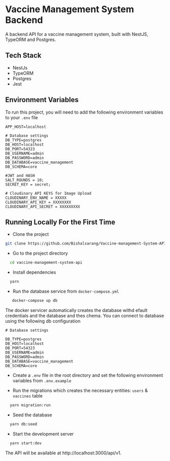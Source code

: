

# Vaccine Management System Backend
A backend API for a vaccine management system, built with NestJS, TypeORM and Postgres.


## Tech Stack
- NestJs
- TypeORM
- Postgres
- Jest




## Environment Variables

To run this project, you will need to add the following environment variables to your `.env` file

```
APP_HOST=localhost

# Database settings
DB_TYPE=postgres
DB_HOST=localhost
DB_PORT=54323
DB_USERNAME=admin 
DB_PASSWORD=admin
DB_DATABASE=vaccine_management
DB_SCHEMA=core

#JWT and HASH
SALT_ROUNDS = 10;
SECRET_KEY = secret;

# Cloudinary API KEYS for Image Upload
CLOUDINARY_ENV_NAME = XXXXX
CLOUDINARY_API_KEY = XXXXXXXX
CLOUDINARY_API_SECRET = XXXXXXXXX
```
## Running Locally For the First Time

- Clone the project

```bash
git clone https://github.com/Bishalsarang/Vaccine-management-System-API
```

- Go to the project directory

```bash
  cd vaccine-management-system-api
```

- Install dependencies

```bash
  yarn
```
- Run the database service from `docker-compose.yml`

```bash
   docker-compose up db
```
The docker servicer automatically creates the database withd efault credentials and the database and thes chema.
You can connect to database using the following db configuration
```
# Database settings

DB_TYPE=postgres
DB_HOST=localhost
DB_PORT=54323
DB_USERNAME=admin 
DB_PASSWORD=admin
DB_DATABASE=vaccine_management
DB_SCHEMA=core
```
- Create a `.env` file in the root directory and set the following environment variables from `.env.example`

- Run the migrations which creates the necessary entities: `users` & `vaccines` table 
```bash
  yarn migration:run
```

- Seed the database
 ```bash
   yarn db:seed
```

- Start the development server

```bash
  yarn start:dev
```
The API will be available at http://localhost:3000/api/v1.
